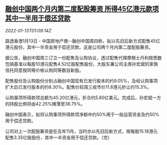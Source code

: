 <!--1642037463000-->
[融创中国两个月内第二度配股筹资 所得45亿港元款项其中一半用于偿还贷款](https://cn.reuters.com/article/sunac-fundraising-0113-thur-idCNKBS2JN03F)
------

<div><i>2022-01-13T01:09:14Z</i></div><p>路透香港1月13日 - 中国房地产商--融创中国周四称，拟以先旧后新方式配售45亿港元股份，其中一半资金用于偿还贷款。这是公司两个月内第二度配股筹资。</p><p>据公告，融创中国周三订立一份配售及认购协议，透过配售代理摩根士丹利按悉数包销基准以每股10港元配售4.52亿股配售股份，大股东兼公司主席孙宏斌的家族信托同意按同等价格认购同等数目新股。</p><p>配售股份及认购股份分别占融创中国现有已发行股本的约9.05%，及经认购事项扩大后已发行股本的约8.30%。配售价较周三收市价11.8港元折让约15.3%。</p><p>认购事项所得款项总额为45.20亿港元，折合约5.80亿美元。完成后，孙宏斌一方的持股比例将由42.25%摊薄至38.75%。</p><p>融创中国表示，拟将认购事项所得款项净额中约50%用于一般运营资金及约50%用于偿还贷款。</p><p>公司对上一次配股筹资是在去年11月，当时亦以先旧后新方式，按每股15.18港元配售3.35亿股股份，其中一半资金用于偿还贷款。（完）</p>
